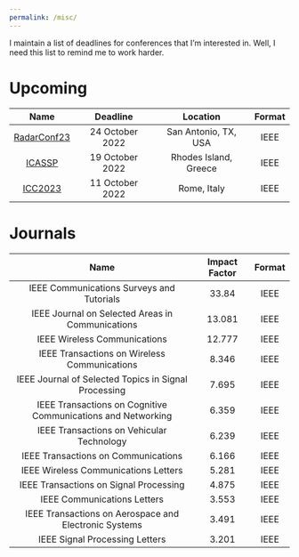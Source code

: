 ```yaml
---
permalink: /misc/
---
```


I maintain a list of deadlines for conferences that I’m interested in.
Well, I need this list to remind me to work harder.

# Upcoming

|                         Name                         |    Deadline     |       Location        | Format |
| :--------------------------------------------------: | :-------------: | :-------------------: | :----: |
| [RadarConf23](https://radar2023.ieee-radarconf.org/) | 24 October 2022 | San Antonio, TX, USA  |  IEEE  |
|        [ICASSP](https://2023.ieeeicassp.org/)        | 19 October 2022 | Rhodes Island, Greece |  IEEE  |
|       [ICC2023](https://icc2023.ieee-icc.org/)       | 11 October 2022 |      Rome, Italy      |  IEEE  |

# Journals

|                             Name                             | Impact Factor | Format |
| :----------------------------------------------------------: | :-----------: | :----: |
|          IEEE Communications Surveys and Tutorials           |     33.84     |  IEEE  |
|      IEEE Journal on Selected Areas in  Communications       |    13.081     |  IEEE  |
|                 IEEE Wireless Communications                 |    12.777     |  IEEE  |
|        IEEE Transactions on Wireless  Communications         |     8.346     |  IEEE  |
|    IEEE Journal of Selected Topics in  Signal Processing     |     7.695     |  IEEE  |
| IEEE Transactions on Cognitive Communications and Networking |     6.359     |  IEEE  |
|          IEEE Transactions on Vehicular  Technology          |     6.239     |  IEEE  |
|             IEEE Transactions on Communications              |     6.166     |  IEEE  |
|             IEEE Wireless Communications Letters             |     5.281     |  IEEE  |
|           IEEE Transactions on Signal  Processing            |     4.875     |  IEEE  |
|                 IEEE Communications Letters                  |     3.553     |  IEEE  |
|    IEEE Transactions on Aerospace and Electronic Systems     |     3.491     |  IEEE  |
|                IEEE Signal Processing Letters                |     3.201     |  IEEE  |



